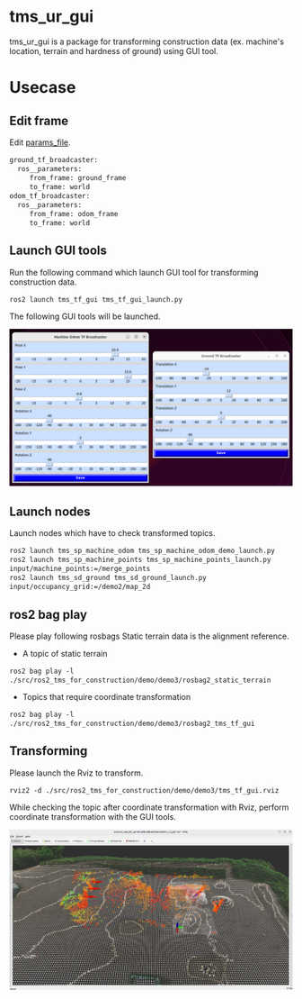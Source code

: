 # tms_ur_gui

tms_ur_gui is a package for transforming construction data (ex. machine's location, terrain and hardness of ground) using GUI tool.

# Usecase

## Edit frame

Edit [params_file](./params_file.yaml).

```
ground_tf_broadcaster:
  ros__parameters:
     from_frame: ground_frame
     to_frame: world
odom_tf_broadcaster:
  ros__parameters:
     from_frame: odom_frame
     to_frame: world
```

## Launch GUI tools

Run the following command which launch GUI tool for transforming construction data.

```
ros2 launch tms_tf_gui tms_tf_gui_launch.py
```

The following GUI tools will be launched.

![](../../docs/tms_tf_gui_tools.png)

## Launch nodes

Launch nodes which have to check transformed topics.

```
ros2 launch tms_sp_machine_odom tms_sp_machine_odom_demo_launch.py 
ros2 launch tms_sp_machine_points tms_sp_machine_points_launch.py input/machine_points:=/merge_points
ros2 launch tms_sd_ground tms_sd_ground_launch.py input/occupancy_grid:=/demo2/map_2d
```

## ros2 bag play

Please play following rosbags Static terrain data is the alignment reference.

- A topic of static terrain

```
ros2 bag play -l ./src/ros2_tms_for_construction/demo/demo3/rosbag2_static_terrain
```

- Topics that require coordinate transformation

```
ros2 bag play -l ./src/ros2_tms_for_construction/demo/demo3/rosbag2_tms_tf_gui
```

## Transforming

Please launch the Rviz to transform.

```
rviz2 -d ./src/ros2_tms_for_construction/demo/demo3/tms_tf_gui.rviz
```

While checking the topic after coordinate transformation with Rviz, perform coordinate transformation with the GUI tools.

![](../../docs/tms_tf_gui_rviz.png)

<!-- 建機位置データPublish -->

<!-- 地盤データPublish -->

<!-- Rvizの立ち上げ、位置合わせ -->

<!-- TODO: Update this README.md  -->
